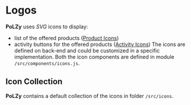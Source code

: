 Logos
======
**PoLZy** uses _SVG_  icons to display:
- list of the offered products ([Product Icons](#product-icon))
- activity buttons for the offered products ([Activity Icons](#activity-icon))
The icons are defined on back-end and could be customized in a specific implementation.
Both the icon components are defined in module `/src/components/icons.js`.

Icon Collection
----------------------
**PoLZy** contains a default  collection of the icons in  folder `/src/icons`.